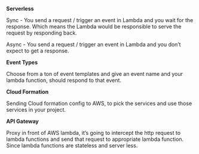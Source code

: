       

**Serverless**

  

Sync - You send a request / trigger an event in Lambda and you wait for the response. Which means the Lambda would be responsible to serve the request by responding back. 

  

Async - You send a request / trigger an event in Lambda and you don’t expect to get a response.

  

  

**Event Types**

  

Choose from a ton of event templates and give an event name and your lambda function, should respond to that event.

  

**Cloud Formation** 

  

Sending Cloud formation config to AWS, to pick the services and use those services in your project.

  

  

**API Gateway**

  

Proxy in front of AWS lambda, it’s going to intercept the http request to lambda functions and send that request to appropriate lambda function. Since lambda functions are stateless and server less.